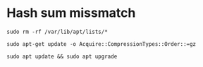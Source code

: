 # Hash sum missmatch

```(bash)
sudo rm -rf /var/lib/apt/lists/*
```

```(bash)
sudo apt-get update -o Acquire::CompressionTypes::Order::=gz
```

```(bash)
sudo apt update && sudo apt upgrade
```